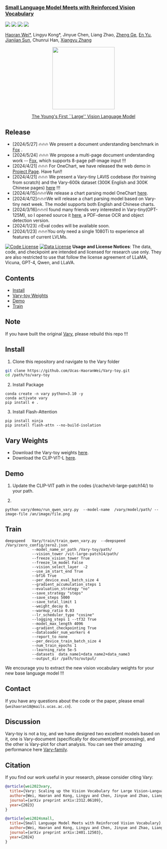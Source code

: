 <h3><a href="">Small Language Model Meets with Reinforced Vision Vocabulary</a></h3>
<a href="https://varytoy.github.io/"><img src="https://img.shields.io/badge/Project-Page-Green"></a>
<a href="https://arxiv.org/abs/2401.12503"><img src="https://img.shields.io/badge/Paper-PDF-orange"></a> 
<a href="https://vary.xiaomy.net/"><img src="https://img.shields.io/badge/demo-blue"></a> 
<a href="https://zhuanlan.zhihu.com/p/679447793"><img src="https://img.shields.io/badge/zhihu-yellow"></a> 


[Haoran Wei*](https://scholar.google.com/citations?user=J4naK0MAAAAJ&hl=en), Lingyu Kong*, Jinyue Chen, Liang Zhao, [Zheng Ge](https://joker316701882.github.io/), [En Yu](https://scholar.google.com.hk/citations?user=rWCQMNgAAAAJ&hl=zh-CN&oi=sra), [Jianjian Sun](https://scholar.google.com/citations?user=MVZrGkYAAAAJ&hl=en), Chunrui Han, [Xiangyu Zhang](https://scholar.google.com/citations?user=yuB-cfoAAAAJ&hl=en)

<p align="center">
<img src="assets/vary-toy-logo.jpg" style="width: 200px" align=center>
</p>

<p align="center">
<a href="">The Young's First ``Large'' Vision Language Model</a>       
</p>


## Release
- [2024/5/27] 🔥🔥🔥 We present a document understanding benchmark in [Fox](https://github.com/ucaslcl/Fox) .
- [2024/5/24] 🔥🔥🔥 We propose a multi-page document understanding work -- [Fox](https://arxiv.org/abs/2405.14295), which supports 8-page pdf-image input !!!
- [2024/4/21] 🔥🔥🔥 For OneChart, we have released the web demo in [Project Page](https://onechartt.github.io/). Have fun!!
- [2024/4/21] 🔥🔥🔥 We present a Vary-tiny LAVIS codebase (for training from scratch) and the Vary-600k dataset (300K English and 300K Chinese pages) [here](https://github.com/Ucas-HaoranWei/Vary-tiny-600k) !!!
- [2024/4/15]🔥🔥🔥We release a chart parsing model OneChart [here](https://github.com/LingyvKong/OneChart).
- [2024/4/12]🔥🔥🔥We will release a chart parsing model based on Vary-tiny next week. The model supports both English and Chinese charts.
- [2024/3/16]🔥🔥🔥I found many friends very interested in Vary-tiny(OPT-125M), so I opened source it [here](https://huggingface.co/HaoranWei/Vary-tiny-opt125M/tree/main), a PDF-dense OCR and object detection version.
- [2024/1/23] 🔥Eval codes will be available soon.
- [2024/1/23] 🔥🔥🔥You only need a single 1080Ti to experience all features of current LVLMs.




[![Code License](https://img.shields.io/badge/Code%20License-Apache_2.0-green.svg)](https://github.com/tatsu-lab/stanford_alpaca/blob/main/LICENSE)
[![Data License](https://img.shields.io/badge/Data%20License-CC%20By%20NC%204.0-red.svg)](https://github.com/tatsu-lab/stanford_alpaca/blob/main/DATA_LICENSE)
**Usage and License Notices**: The data, code, and checkpoint are intended and licensed for research use only. They are also restricted to use that follow the license agreement of LLaMA, Vicuna, GPT-4, Qwen, and LLaVA. 


## Contents
- [Install](#install)
- [Vary-toy Weights](#vary-weights)
- [Demo](#Demo)
- [Train](#train)

## Note
If you have built the original [Vary](https://github.com/Ucas-HaoranWei/Vary), please rebuild this repo !!!

## Install

1. Clone this repository and navigate to the Vary folder
```bash
git clone https://github.com/Ucas-HaoranWei/Vary-toy.git
cd /path/to/vary-toy
```
2. Install Package
```Shell
conda create -n vary python=3.10 -y
conda activate vary
pip install e .
```

3. Install Flash-Attention
```
pip install ninja
pip install flash-attn --no-build-isolation
```

## Vary Weights
- Download the Vary-toy weights [here](https://huggingface.co/Haoran-megvii/Vary-toy). 
- Download the CLIP-VIT-L [here](https://huggingface.co/openai/clip-vit-large-patch14/).



## Demo
1. Update the CLIP-VIT path in the codes (/cache/vit-large-patch14/) to your path.

2.
```Shell
python vary/demo/run_qwen_vary.py  --model-name  /vary/model/path/ --image-file /an/image/file.png
```
## Train
```Shell
deepspeed   Vary/train/train_qwen_vary.py  --deepspeed /Vary/zero_config/zero2.json
            --model_name_or_path /Vary-toy/path/
            --vision_tower /vit-large-patch14/path/
            --freeze_vision_tower True
            --freeze_lm_model False
            --vision_select_layer  -2
            --use_im_start_end True
            --bf16 True
            --per_device_eval_batch_size 4
            --gradient_accumulation_steps 1
            --evaluation_strategy "no"
            --save_strategy "steps"
            --save_steps 5000
            --save_total_limit 1
            --weight_decay 0.
            --warmup_ratio 0.03
            --lr_scheduler_type "cosine"
            --logging_steps 1 --tf32 True
            --model_max_length 4096
            --gradient_checkpointing True
            --dataloader_num_workers 4
            --report_to none
            --per_device_train_batch_size 4
            --num_train_epochs 1
            --learning_rate 5e-5
            --datasets  data_name1+data_name2+data_name3
            --output_dir /path/to/output/
```
We encourage you to extract the new vision vocabulary weights for your new base language model !!!

## Contact
If you have any questions about the code or the paper, please email (`weihaoran18@mails.ucas.ac.cn`).

## Discussion
Vary-toy is not a toy, and we have designed two excellent models based on it, one is Vary-document (specifically for document/pdf processing), and the other is Vary-plot for chart analysis.  You can see their amazing performance here [Vary-family](https://github.com/Ucas-HaoranWei/Vary-family). 

## Citation
If you find our work useful in your research, please consider citing Vary:
```bibtex
@article{wei2023vary,
  title={Vary: Scaling up the Vision Vocabulary for Large Vision-Language Models},
  author={Wei, Haoran and Kong, Lingyu and Chen, Jinyue and Zhao, Liang and Ge, Zheng and Yang, Jinrong and Sun, Jianjian and Han, Chunrui and Zhang, Xiangyu},
  journal={arXiv preprint arXiv:2312.06109},
  year={2023}
}

@article{wei2024small,
  title={Small Language Model Meets with Reinforced Vision Vocabulary},
  author={Wei, Haoran and Kong, Lingyu and Chen, Jinyue and Zhao, Liang and Ge, Zheng and Yu, En and Sun, Jianjian and Han, Chunrui and Zhang, Xiangyu},
  journal={arXiv preprint arXiv:2401.12503},
  year={2024}
}
```

